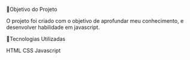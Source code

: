 🎯Objetivo do Projeto

O projeto foi criado com o objetivo de aprofundar meu conhecimento, e desenvolver habilidade em javascript. 

🚀Tecnologias Utilizadas

HTML
CSS
Javascript